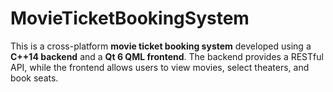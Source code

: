# MovieTicketBookingSystem
This is a cross-platform **movie ticket booking system** developed using a **C++14 backend** and a **Qt 6 QML frontend**. The backend provides a RESTful API, while the frontend allows users to view movies, select theaters, and book seats.

